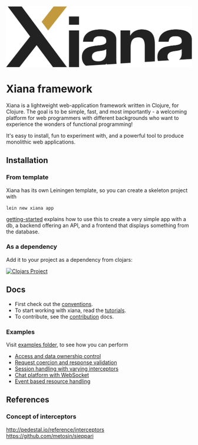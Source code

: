![Xiana logo](resources/images/Xiana.png)
# Xiana framework

Xiana is a lightweight web-application framework written in Clojure, for Clojure. The goal is to be simple, fast, and
most importantly - a welcoming platform for web programmers with different backgrounds who want to experience the wonders
of functional programming!

It's easy to install, fun to experiment with, and a powerful tool to produce monolithic web applications.

## Installation

### From template

Xiana has its own Leiningen template, so you can create a skeleton project with

```shell
lein new xiana app
```
[getting-started](./doc/getting-started.md) explains how to use this to create a very simple app with a db, a backend offering an API, and a frontend that displays something from the database.

### As a dependency

Add it to your project as a dependency from clojars:

[![Clojars Project](https://img.shields.io/clojars/v/com.flexiana/framework.svg)](https://clojars.org/com.flexiana/framework)

## Docs

- First check out the [conventions](./doc/conventions.md).
- To start working with xiana, read the [tutorials](./doc/tutorials.md).
- To contribute, see the [contribution](./doc/contribution.md) docs.

### Examples

Visit [examples folder](examples), to see how you can perform

- [Access and data ownership control](examples/acl/README.md)
- [Request coercion and response validation](examples/controllers/README.md)
- [Session handling with varying interceptors](examples/sessions/README.md)
- [Chat platform with WebSocket](examples/cli-chat/README.md)
- [Event based resource handling](examples/state-events/README.md)

## References

### Concept of interceptors
http://pedestal.io/reference/interceptors
https://github.com/metosin/sieppari
